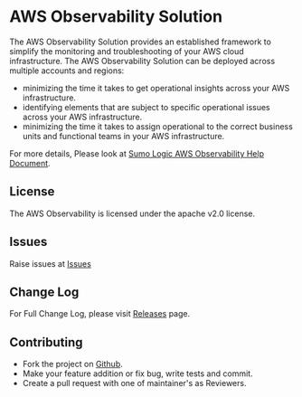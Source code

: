 # AWS Observability Solution


The AWS Observability Solution provides an established framework to simplify the monitoring and troubleshooting of your AWS cloud infrastructure. The AWS Observability Solution can be deployed across multiple accounts and regions:
- minimizing the time it takes to get operational insights across your AWS infrastructure.
- identifying elements that are subject to specific operational issues across your AWS infrastructure.
- minimizing the time it takes to assign operational to the correct business units and functional teams in your AWS infrastructure.

For more details, Please look at [Sumo Logic AWS Observability Help Document](https://help.sumologic.com/Observability_Solution/AWS_Observability_Solution).

## License

The AWS Observability is licensed under the apache v2.0 license.

## Issues

Raise issues at [Issues](https://github.com/SumoLogic/sumologic-solution-templates/issues)

## Change Log

For Full Change Log, please visit [Releases](https://github.com/SumoLogic/sumologic-solution-templates/releases) page.

## Contributing

* Fork the project on [Github](https://github.com/SumoLogic/sumologic-solution-templates).
* Make your feature addition or fix bug, write tests and commit.
* Create a pull request with one of maintainer's as Reviewers.
